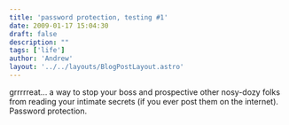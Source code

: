 ```yaml
---
title: 'password protection, testing #1'
date: 2009-01-17 15:04:30
draft: false
description: ""
tags: ['life']
author: 'Andrew'
layout: '../../layouts/BlogPostLayout.astro'
---
```


grrrrreat... a way to stop your boss and prospective other nosy-dozy folks from reading your intimate secrets (if you ever post them on the internet). Password protection.
